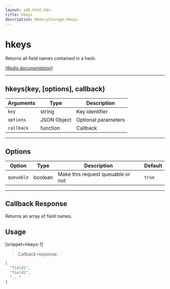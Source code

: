 ```yaml
---
layout: sdk.html.hbs
title: hkeys
description: MemoryStorage:hkeys
---
```

  

# hkeys
Returns all field names contained in a hash.

[[_Redis documentation_]](https://redis.io/commands/hkeys)

---

## hkeys(key, [options], callback)

| Arguments | Type | Description |
|---------------|---------|----------------------------------------|
| `key` | string | Key identifier |
| `options` | JSON Object | Optional parameters |
| `callback` | function | Callback |

---

## Options

| Option | Type | Description | Default |
|---------------|---------|----------------------------------------|---------|
| `queuable` | boolean | Make this request queuable or not  | `true` |

---

## Callback Response

Returns an array of field names.

## Usage

[snippet=hkeys-1]
> Callback response:

```json
[
  "field1",
  "field2",
  "..."
]
```
